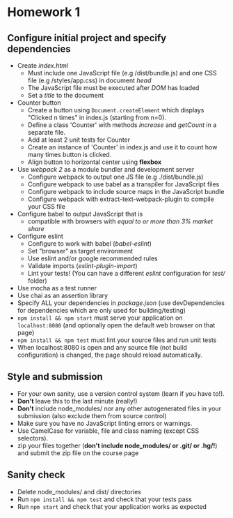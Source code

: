 # Homework 1

## Configure initial project and specify dependencies

* Create *index.html* 
  * Must include one JavaScript file (e.g /dist/bundle.js) and one CSS file (e.g /styles/app.css) in document *head*
  * The JavaScript file must be executed after *DOM* has loaded
  * Set a *title* to the document
* Counter button
  * Create a button using `Document.createElement` which displays "Clicked n times" in index.js (starting from n=0).
  * Define a class 'Counter' with methods *increase* and *getCount* in a separate file.
  * Add at least 2 unit tests for Counter
  * Create an instance of 'Counter' in index.js and use it to count how many times button is clicked.
  * Align button to horizontal center using **flexbox**
* Use *webpack 2* as a module bundler and development server
  * Configure webpack to output one JS file (e.g ./dist/bundle.js)
  * Configure webpack to use babel as a transpiler for JavaScript files
  * Configure webpack to include source maps in the JavaScript bundle
  * Configure webpack with extract-text-webpack-plugin to compile your CSS file
* Configure babel to output JavaScript that is
  * compatible with browsers with *equal to or more than 3% market share*
* Configure eslint
  * Configure to work with babel (_babel-eslint_)
  * Set "browser" as target environment
  * Use eslint and/or google recommended rules
  * Validate imports (_eslint-plugin-import_)
  * Lint your tests! (You can have a different _eslint_ configuration for _test/_ folder)
* Use mocha as a test runner
* Use chai as an assertion library
* Specify ALL your dependencies in *package.json* (use devDependencies for dependencies which are only used for building/testing)
* `npm install && npm start` must serve your application on `localhost:8080` (and optionally open the default web browser on that page)
* `npm install && npm test` must lint your source files and run unit tests
* When localhost:8080 is open and any source file (not build configuration) is changed, the page should reload automatically.

## Style and submission

* For your own sanity, use a version control system (learn if you have to!).
* **Don't** leave this to the last minute (really!)
* **Don't** include node_modules/ nor any other autogenerated files in your submission (also exclude them from source control)
* Make sure you have no JavaScript linting errors or warnings.
* Use CamelCase for variable, file and class naming (except CSS selectors).
* zip your files together (**don't include node_modules/ or .git/ or .hg/!**) and submit the zip file on the course page

## Sanity check

* Delete node_modules/ and dist/ directories
* Run `npm install && npm test` and check that your tests pass
* Run `npm start` and check that your application works as expected
